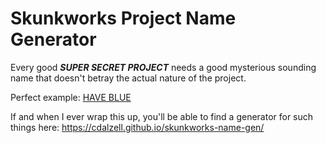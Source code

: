 # Skunkworks Project Name Generator

Every good **_SUPER SECRET PROJECT_** needs a good mysterious sounding name that doesn't betray the actual nature of the project.

Perfect example: [HAVE BLUE](https://en.wikipedia.org/wiki/Lockheed_Have_Blue)

If and when I ever wrap this up, you'll be able to find a generator for such things here: <https://cdalzell.github.io/skunkworks-name-gen/>
